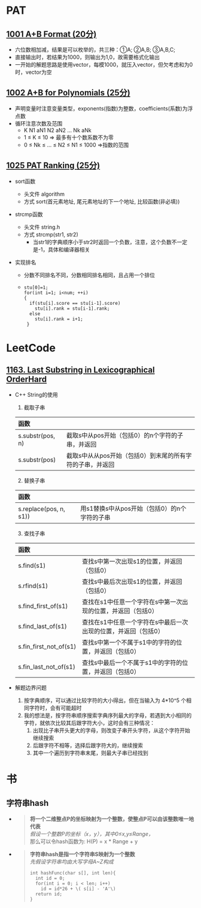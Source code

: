 # PAT
## [1001 A+B Format ](https://pintia.cn/problem-sets/994805342720868352/problems/994805528788582400)[(20分)](https://github.com/Mifan-rabbit/PTA/blob/master/1001%20A%2BB%20Format%20(20%E5%88%86).md)
- 六位数相加减，结果是可以枚举的，共三种：①A; ②A,B; ③A,B,C;
- 直接输出时，若结果为1000，则输出为1,0，故需要格式化输出
- 一开始的解题思路是使用vector，每模1000，就压入vector，但欠考虑和为0时，vector为空

## [1002 A+B for Polynomials ](https://pintia.cn/problem-sets/994805342720868352/problems/994805526272000000)[(25分)]()
- 声明变量时注意变量类型，exponents(指数)为整数，coefficients(系数)为浮点数
- 循环注意次数及范围
  - K  N1  aN1  N2  aN2  ...  Nk  aNk 
  - 1 ≤ K ≤ 10 => 最多有十个数系数不为零
  - 0 ≤ Nk ≤ ... ≤ N2 ≤ N1 ≤ 1000 =>指数的范围

## [1025 PAT Ranking ](https://pintia.cn/problem-sets/994805342720868352/problems/994805474338127872)[(25分)]()
- sort函数
  - 头文件 algorithm
  - 方式 sort(首元素地址, 尾元素地址的下一个地址, 比较函数(非必填))
  
- strcmp函数
  - 头文件 string.h
  - 方式 strcmp(str1, str2)
    - 当str1的字典顺序小于str2时返回一个负数，注意，这个负数不一定是-1，具体和编译器相关
 
- 实现排名
  - 分数不同排名不同，分数相同排名相同，且占用一个排位
  - ```
    stu[0]=1;
    for(int i=1; i<num; ++i)
    {
      if(stu[i].score == stu[i-1].score)
        stu[i].rank = stu[i-1].rank;
      else
        stu[i].rank = i+1;
     }
    ```


# LeetCode
## [1163. Last Substring in Lexicographical OrderHard](https://leetcode.com/problems/last-substring-in-lexicographical-order/)
- C++ String的使用 
  1. 截取子串
  
    |函数||
    | :---- | :---- |
    | s.substr(pos, n) | 截取s中从pos开始（包括0）的n个字符的子串，并返回 |
    | s.substr(pos)    | 截取s中从从pos开始（包括0）到末尾的所有字符的子串，并返回 |

  2. 替换子串

    |函数||
    | :---- | :---- |
    | s.replace(pos, n, s1)) | 用s1替换s中从pos开始（包括0）的n个字符的子串 |
  
  3. 查找子串

    |函数||
    | :---- | :---- |
    | s.find(s1)| 查找s中第一次出现s1的位置，并返回（包括0）|
    | s.rfind(s1)| 查找s中最后次出现s1的位置，并返回（包括0）|  
    | s.find_first_of(s1)| 查找在s1中任意一个字符在s中第一次出现的位置，并返回（包括0）|
    | s.find_last_of(s1)| 查找在s1中任意一个字符在s中最后一次出现的位置，并返回（包括0）|
    | s.fin_first_not_of(s1)| 查找s中第一个不属于s1中的字符的位置，并返回（包括0）|
    | s.fin_last_not_of(s1)| 查找s中最后一个不属于s1中的字符的位置，并返回（包括0）|  
  
- 解题边界问题
    1. 按字典顺序，可以通过比较字符的大小得出，但在当输入为 4\*10^5 个相同字符时，会有可能超时
    2. 我的想法是，按字符串顺序搜索字典序列最大的字母，若遇到大小相同的字符，就依次比较其后跟字符大小，这时会有三种情况：
        1. 出现比子串开头更大的字母，则改变子串开头字符，从这个字符开始继续搜索
        2. 后跟字符不相等，选择后跟字符大的，继续搜索
        3. 其中一个遍历到字符串末尾，则最大子串已经找到

# 书
## 字符串hash
-
  > **将一个二维整点P的坐标映射为一个整数，使整点P可以由该整数唯一地代表**  
  > *假设一个整数P的坐标（x，y），其中0≤x,y≤Range，*  
  > 那么可以令hash函数为: H(P) = x \* Range + y  
- 
  > **字符串hash是指一个字符串S映射为一个整数**  
  > *先假设字符串均由大写字母A~Z构成*  
  > ```
  > int hashFunc(char s[], int len){
  >   int id = 0;
  >   for(int i = 0; i < len; i++)
  >     id = id*26 + \( s[i] - 'A'\)
  >   return id;
  > }
  >  ```
